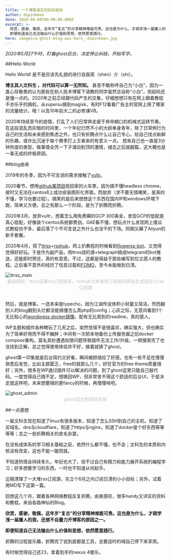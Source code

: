 ```yaml
---
title: 一个博客诞生的前后始末
author: dspinkman
date: 2020-09-08T00:00:00.000Z
excerpt: >-
  欣赏，感谢，敬佩，这年岁“复古”的分享精神难能可贵。这也是为什么，才疏学浅一届庸人的我，还想不自量力开博客的原因之一。 
  即便知道自己无法输出什么价值和思想，依然愿意践行。
hero: images/a-ghost-blog-was-born_-dspinkman.jpg
---
```

*2020年5月27午时，盯着ghost后台，决定停止纠结，开始写字。*

##Hello World

Hello World! 是不是应该先礼貌的进行自我简（shen）介（shi）。

**博主其人文科生 ，对代码可以算一无所知。** 甚至不敢称呼自己为“小白”，因为一直心存敬畏的认为那些在别人技术博客下请教的同学虽然总自称“小白”，但起码还是懂一点的。2020年之前正经跟代码产生的交集，仔细想想只有在网上跟着教程不亦乐乎的搞机，从supersu搞到magisk，有时F12看看广告主的官网上用了哪家的流量统计。哦！以及10年前大二的必修课VB。

2020年持续至今的疫情，打乱了人们日常奔走疲于奔命糊口的机械式运转节奏。在这段混乱而灰暗的时间里，一个年纪已然不小的大龄单身青年，除了日常例行为自己的生活和未来感到焦虑之外，也只有折腾点什么让自己专心，给自己找点新鲜的乐趣，或许比沉迷于每个赛季打上王者来的有意义一点。 想来自己也一直是3分钟热度的类型，做事情全凭一下子涌动到顶的激情，褪去之后就翻篇，这大概也是一事无成的终极原因。



##blog由来     

2019年的冬季，因为不可言说的需求接触了[vultr](https://www.vultr.com/)。

2020春节，想用[github某项目](https://github.com/testerSunshine/12306)抢回家的火车票，因为搞不懂headless chrome，彼时又无法在centos8上成功安装图形化界面，而放弃（求不要无情嘲笑，是真的不懂，学习也要过程）。搞笑的是后来想想这个东西在国内IP和windows环境下跑，简单又方便。总之有那么一个阶段，是为了折腾而折腾。

2020年3月，放弃vultr，想着怎么用免费薅的GCP 300美金，发现GCP的低配是真心低配，好像装个centos系统都费劲。GAE看不懂，想玩点什么发现网上傻瓜式教程也不多，最后落了个不可言说之外什么也没干的下场。同期又薅了Aliyun的新手套餐。

2020年4月，搭了[ttrss](https://ttrss.henry.wang/)+[rsshub](https://docs.rsshub.app/)，网上扒教程的时候看到[flowerss-bot](https://github.com/indes/flowerss-bot)，又觉得觉得好好玩。于是作为副产品，用ttrss烧的源+telegraph搞成telegram的bot推送，还能即时预览，真的有意思。不过，这都是得益于那些编写到位又感人的教程。之后毫不意外的经历了信息过载和[FOMO](https://en.wikipedia.org/wiki/Fear_of_missing_out)，至今未能做到日清。

<img class="lazyload" src="https://cdn.jsdelivr.net/gh/dspinkman/pics@latest/2020/06/ttrss_feed.jpg" alt="ttrss_main" />
<center style="font-size:14px;color:#C0C0C0"> 最佳搭档：ttrss自建rss订阅服务，rsshub为未提供订阅源的网站生成自定义rss订阅源 </center>

<br>

然后，就是博客。一选本来是typecho，因为江湖传说体积小轻量又简洁，然而翻别人的blog翻到头烂都没能搞懂怎么弄php的config；心灰之际，无意间看到1个无比贴心的[wordpress docker镜像](https://github.com/mjstealey/wordpress-nginx-docker#ssl-certs)，配有无比周到的readme，真的感人。

WP主题和插件各种瞎玩了几天之后，突然觉得不是很喜欢，确实强大，但也确实为了简单好用而不得不臃肿；中间有一次把本地备份上传服务器之后docker compose重构，莫名其妙遭遇权限问题导致插件无法工作/升级，一顿搜索完了也没找到正解，总之觉得使用体验并不好，接着就换了ghost。

ghost第一印象就是后台简约又好看，瞬间被颜值拉了好感。也有一些不足在慢慢熟悉后发觉，比如主题匮乏，free的就那么几个，好在官方的free theme质量很好；另外，很多在WP通过插件可以解决的问题，到了ghost这里只能自己敲代码。一度觉得自己搞不定，想换回WP，但非常舍不得这个舒适的后台UI，于是决定就这样吧，未来想要搞的更fancy的时候，再慢慢啃吧。

<img class="lazyload" src="https://cdn.jsdelivr.net/gh/dspinkman/pics@latest/2020/06/ghost blog_admin.jpg" alt="ghost_admin" />
<center style="font-size:14px;color:#C0C0C0"> ghost后台的简约风格 </center>

##一点感想

一届文科生现在知道了linux有很多版本，知道了怎么SSH到自己的主机，知道了买域名、dns与cloudflare，知道了https与nginx，知道了docker是个好东西等等等等；总之一些折腾相关的皮毛杂耍。

在没有成体系的学习相关基础之前，依然什么都不懂，也不会；文科生的本质和内核没有改变，这也不能一蹴而就。

不知道热情会持续多久，年纪也大了，信不过自己有精力和能力展开系统的编程学习；好多想要学习的东西，一时也不知道从何起手。

近期清理了一大堆rss订阅源，先立个6月之内订阅日清的小小目标；另外，试着用MD写下这第一篇。

回想这几个月，跟着各种网络教程反复折腾，由衷感叹，很多handy又详实的资料和教程，来自各路神仙的Blog。

**欣赏，感谢，敬佩，这年岁“复古”的分享精神难能可贵。这也是为什么，才疏学浅一届庸人的我，还想不自量力开博客的原因之一。**

**即便知道自己无法输出什么价值和思想，依然愿意践行。**

折腾的过程是乐趣，折腾完了说到底都是工具，总要适时的喊自己停下来享用。

有时候觉得自己还23，拿着到手的nexus 4傻乐。
